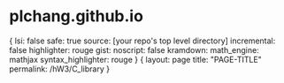# plchang.github.io
{
lsi: false
safe: true
source: [your repo's top level directory]
incremental: false
highlighter: rouge
gist:
  noscript: false
kramdown:
  math_engine: mathjax
  syntax_highlighter: rouge
}
{
layout: page
title: "PAGE-TITLE"
permalink: /hW3/C_library
}
